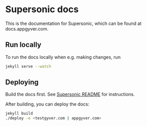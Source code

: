 # Supersonic docs

This is the documentation for Supersonic, which can be found at docs.appgyver.com.

## Run locally

To run the docs locally when e.g. making changes, run

```bash
jekyll serve --watch
```

## Deploying

Build the docs first. See [Supersonic README](../README.md) for instructions.

After building, you can deploy the docs:

```bash
jekyll build
./deploy -e <testgyver.com | appgyver.com>
```
